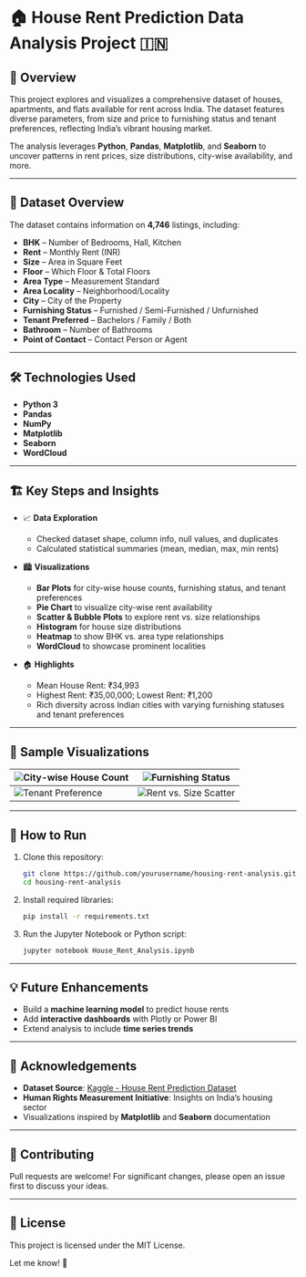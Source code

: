 
# 🏠 House Rent Prediction Data Analysis Project 🇮🇳

## 📖 Overview

This project explores and visualizes a comprehensive dataset of houses, apartments, and flats available for rent across India. The dataset features diverse parameters, from size and price to furnishing status and tenant preferences, reflecting India’s vibrant housing market.

The analysis leverages **Python**, **Pandas**, **Matplotlib**, and **Seaborn** to uncover patterns in rent prices, size distributions, city-wise availability, and more.

---

## 📂 Dataset Overview

The dataset contains information on **4,746** listings, including:

* **BHK** – Number of Bedrooms, Hall, Kitchen
* **Rent** – Monthly Rent (INR)
* **Size** – Area in Square Feet
* **Floor** – Which Floor & Total Floors
* **Area Type** – Measurement Standard
* **Area Locality** – Neighborhood/Locality
* **City** – City of the Property
* **Furnishing Status** – Furnished / Semi-Furnished / Unfurnished
* **Tenant Preferred** – Bachelors / Family / Both
* **Bathroom** – Number of Bathrooms
* **Point of Contact** – Contact Person or Agent

---

## 🛠️ Technologies Used

* **Python 3**
* **Pandas**
* **NumPy**
* **Matplotlib**
* **Seaborn**
* **WordCloud**

---

## 🏗️ Key Steps and Insights

* 📈 **Data Exploration**

  * Checked dataset shape, column info, null values, and duplicates
  * Calculated statistical summaries (mean, median, max, min rents)

* 🏙️ **Visualizations**

  * **Bar Plots** for city-wise house counts, furnishing status, and tenant preferences
  * **Pie Chart** to visualize city-wise rent availability
  * **Scatter & Bubble Plots** to explore rent vs. size relationships
  * **Histogram** for house size distributions
  * **Heatmap** to show BHK vs. area type relationships
  * **WordCloud** to showcase prominent localities

* 🏠 **Highlights**

  * Mean House Rent: ₹34,993
  * Highest Rent: ₹35,00,000; Lowest Rent: ₹1,200
  * Rich diversity across Indian cities with varying furnishing statuses and tenant preferences

---

## 📸 Sample Visualizations

| ![City-wise House Count](path/to/city_count_plot.png)    | ![Furnishing Status](path/to/furnishing_status_plot.png) |
| -------------------------------------------------------- | -------------------------------------------------------- |
| ![Tenant Preference](path/to/tenant_preference_plot.png) | ![Rent vs. Size Scatter](path/to/rent_size_scatter.png)  |

---

## 🚀 How to Run

1. Clone this repository:

   ```bash
   git clone https://github.com/yourusername/housing-rent-analysis.git
   cd housing-rent-analysis
   ```

2. Install required libraries:

   ```bash
   pip install -r requirements.txt
   ```

3. Run the Jupyter Notebook or Python script:

   ```bash
   jupyter notebook House_Rent_Analysis.ipynb
   ```

---

## 💡 Future Enhancements

* Build a **machine learning model** to predict house rents
* Add **interactive dashboards** with Plotly or Power BI
* Extend analysis to include **time series trends**

---

## 👏 Acknowledgements

* **Dataset Source**: [Kaggle - House Rent Prediction Dataset](https://www.kaggle.com/datasets)
* **Human Rights Measurement Initiative**: Insights on India’s housing sector
* Visualizations inspired by **Matplotlib** and **Seaborn** documentation

---

## 🤝 Contributing

Pull requests are welcome! For significant changes, please open an issue first to discuss your ideas.

---

## 📜 License

This project is licensed under the MIT License.

Let me know! 🚀

